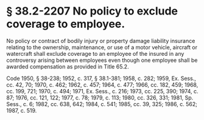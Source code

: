 # § 38.2-2207 No policy to exclude coverage to employee.

<p>No policy or contract of bodily injury or property damage liability insurance relating to the ownership, maintenance, or use of a motor vehicle, aircraft or watercraft shall exclude coverage to an employee of the insured in any controversy arising between employees even though one employee shall be awarded compensation as provided in Title 65.2.</p><p>Code 1950, § 38-238; 1952, c. 317, § 38.1-381; 1958, c. 282; 1959, Ex. Sess., cc. 42, 70; 1970, c. 462; 1962, c. 457; 1964, c. 477; 1966, cc. 182, 459; 1968, cc. 199, 721; 1970, c. 494; 1971, Ex. Sess., c. 216; 1973, cc. 225, 390; 1974, c. 87; 1976, cc. 121, 122; 1977, c. 78; 1979, c. 113; 1980, cc. 326, 331; 1981, Sp. Sess., c. 6; 1982, cc. 638, 642; 1984, c. 541; 1985, cc. 39, 325; 1986, c. 562; 1987, c. 519.</p>